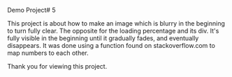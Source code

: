 Demo Project# 5

This project is about how to make an image which is blurry in the beginning to turn fully clear. The opposite for the loading percentage and its div. It's fully visible in the beginning until it gradually fades, and eventually disappears. It was done using a function found on stackoverflow.com to map numbers to each other. 

Thank you for viewing this project. 
